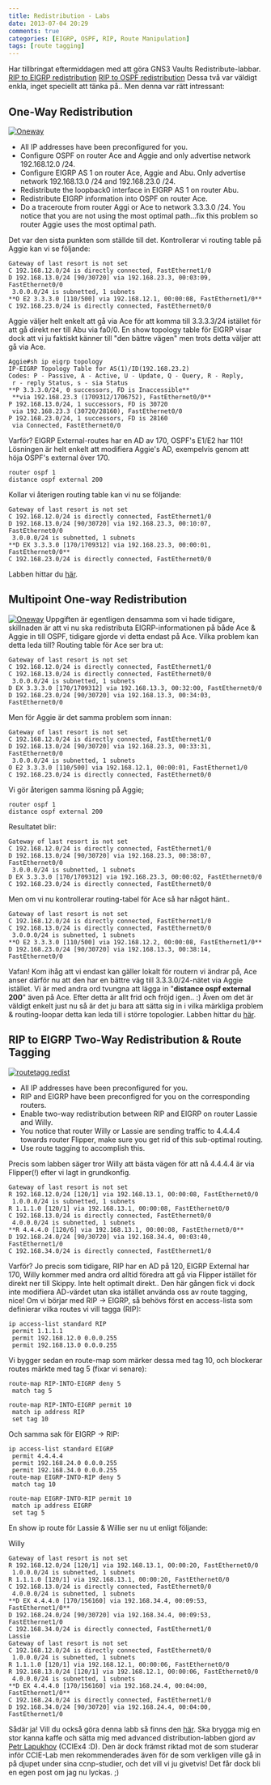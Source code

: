 ```yaml
---
title: Redistribution - Labs
date: 2013-07-04 20:29
comments: true
categories: [EIGRP, OSPF, RIP, Route Manipulation]
tags: [route tagging]
---
```

Har tillbringat eftermiddagen med att göra GNS3 Vaults Redistribute-labbar. [RIP to EIGRP redistribution](http://gns3vault.com/Redistribution/rip-to-eigrp-redistribution.html) [RIP to OSPF redistribution](http://gns3vault.com/Redistribution/rip-to-ospf-redistribution.html) Dessa två var väldigt enkla, inget speciellt att tänka på.. Men denna var rätt intressant:

One-Way Redistribution
----------------------

[![Oneway](/assets/images/2013/07/oneway.png)](/assets/images/2013/07/oneway.png)

*   All IP addresses have been preconfigured for you.
*   Configure OSPF on router Ace and Aggie and only advertise network 192.168.12.0 /24.
*   Configure EIGRP AS 1 on router Ace, Aggie and Abu. Only advertise network 192.168.13.0 /24 and 192.168.23.0 /24.
*   Redistribute the loopback0 interface in EIGRP AS 1 on router Abu.
*   Redistribute EIGRP information into OSPF on router Ace.
*   Do a traceroute from router Aggi or Ace to network 3.3.3.0 /24. You notice that you are not using the most optimal path...fix this problem so router Aggie uses the most optimal path.

Det var den sista punkten som ställde till det. Kontrollerar vi routing table på Aggie kan vi se följande:
```
Gateway of last resort is not set
C 192.168.12.0/24 is directly connected, FastEthernet1/0
D 192.168.13.0/24 [90/30720] via 192.168.23.3, 00:03:09, FastEthernet0/0
 3.0.0.0/24 is subnetted, 1 subnets
**O E2 3.3.3.0 [110/500] via 192.168.12.1, 00:00:08, FastEthernet1/0**
C 192.168.23.0/24 is directly connected, FastEthernet0/0
```
Aggie väljer helt enkelt att gå via Ace för att komma till 3.3.3.3/24 istället för att gå direkt ner till Abu via fa0/0. En show topology table för EIGRP visar dock att vi ju faktiskt känner till "den bättre vägen" men trots detta väljer att gå via Ace.
```
Aggie#sh ip eigrp topology 
IP-EIGRP Topology Table for AS(1)/ID(192.168.23.2)
Codes: P - Passive, A - Active, U - Update, Q - Query, R - Reply,
 r - reply Status, s - sia Status
**P 3.3.3.0/24, 0 successors, FD is Inaccessible**
 **via 192.168.23.3 (1709312/1706752), FastEthernet0/0**
P 192.168.13.0/24, 1 successors, FD is 30720
 via 192.168.23.3 (30720/28160), FastEthernet0/0
P 192.168.23.0/24, 1 successors, FD is 28160
 via Connected, FastEthernet0/0
```
Varför? EIGRP External-routes har en AD av 170, OSPF's E1/E2 har 110! Lösningen är helt enkelt att modifiera Aggie's AD, exempelvis genom att höja OSPF's external över 170.
```
router ospf 1
distance ospf external 200
```
Kollar vi återigen routing table kan vi nu se följande:
```
Gateway of last resort is not set
C 192.168.12.0/24 is directly connected, FastEthernet1/0
D 192.168.13.0/24 [90/30720] via 192.168.23.3, 00:10:07, FastEthernet0/0
 3.0.0.0/24 is subnetted, 1 subnets
**D EX 3.3.3.0 [170/1709312] via 192.168.23.3, 00:00:01, FastEthernet0/0**
C 192.168.23.0/24 is directly connected, FastEthernet0/0
```
Labben hittar du [här](http://gns3vault.com/Redistribution/multipoint-one-way-redistribution.html).

Multipoint One-way Redistribution
---------------------------------

[![Oneway](/assets/images/2013/07/oneway.png)](/assets/images/2013/07/oneway.png) 
Uppgiften är egentligen densamma som vi hade tidigare, skillnaden är att vi nu ska redistributa EIGRP-informationen på både Ace & Aggie in till OSPF, tidigare gjorde vi detta endast på Ace. Vilka problem kan detta leda till? Routing table för Ace ser bra ut:
```
Gateway of last resort is not set
C 192.168.12.0/24 is directly connected, FastEthernet1/0
C 192.168.13.0/24 is directly connected, FastEthernet0/0
 3.0.0.0/24 is subnetted, 1 subnets
D EX 3.3.3.0 [170/1709312] via 192.168.13.3, 00:32:00, FastEthernet0/0
D 192.168.23.0/24 [90/30720] via 192.168.13.3, 00:34:03, FastEthernet0/0
```
Men för Aggie är det samma problem som innan:
```
Gateway of last resort is not set
C 192.168.12.0/24 is directly connected, FastEthernet1/0
D 192.168.13.0/24 [90/30720] via 192.168.23.3, 00:33:31, FastEthernet0/0
 3.0.0.0/24 is subnetted, 1 subnets
O E2 3.3.3.0 [110/500] via 192.168.12.1, 00:00:01, FastEthernet1/0
C 192.168.23.0/24 is directly connected, FastEthernet0/0
```
Vi gör återigen samma lösning på Aggie;
```
router ospf 1
distance ospf external 200
```
Resultatet blir:
```
Gateway of last resort is not set
C 192.168.12.0/24 is directly connected, FastEthernet1/0
D 192.168.13.0/24 [90/30720] via 192.168.23.3, 00:38:07, FastEthernet0/0
 3.0.0.0/24 is subnetted, 1 subnets
D EX 3.3.3.0 [170/1709312] via 192.168.23.3, 00:00:02, FastEthernet0/0
C 192.168.23.0/24 is directly connected, FastEthernet0/0
```
Men om vi nu kontrollerar routing-tabel för Ace så har något hänt..
```
Gateway of last resort is not set
C 192.168.12.0/24 is directly connected, FastEthernet1/0
C 192.168.13.0/24 is directly connected, FastEthernet0/0
 3.0.0.0/24 is subnetted, 1 subnets
**O E2 3.3.3.0 [110/500] via 192.168.12.2, 00:00:08, FastEthernet1/0**
D 192.168.23.0/24 [90/30720] via 192.168.13.3, 00:38:14, FastEthernet0/0
```

Vafan! Kom ihåg att vi endast kan gäller lokalt för routern vi ändrar på, Ace anser därför nu att den har en bättre väg till 3.3.3.0/24-nätet via Aggie istället. Vi är med andra ord tvungna att lägga in "**distance ospf external 200**" även på Ace. Efter detta är allt frid och fröjd igen.. :) Även om det är väldigt enkelt just nu så är det ju bara att sätta sig in i vilka märkliga problem & routing-loopar detta kan leda till i större topologier. Labben hittar du [här](http://gns3vault.com/Redistribution/multipoint-one-way-redistribution-v15-239.html).

RIP to EIGRP Two-Way Redistribution & Route Tagging
---------------------------------------------------

[![routetagg redist](/assets/images/2013/07/routetagg-redist.png)](/assets/images/2013/07/routetagg-redist.png)

*   All IP addresses have been preconfigured for you.
*   RIP and EIGRP have been preconfigred for you on the corresponding routers.
*   Enable two-way redistribution between RIP and EIGRP on router Lassie and Willy.
*   You notice that router Willy or Lassie are sending traffic to 4.4.4.4 towards router Flipper, make sure you get rid of this sub-optimal routing.
*   Use route tagging to accomplish this.

Precis som labben säger tror Willy att bästa vägen för att nå 4.4.4.4 är via Flipper(!) efter vi lagt in grundkonfig.
```
Gateway of last resort is not set
R 192.168.12.0/24 [120/1] via 192.168.13.1, 00:00:08, FastEthernet0/0
 1.0.0.0/24 is subnetted, 1 subnets
R 1.1.1.0 [120/1] via 192.168.13.1, 00:00:08, FastEthernet0/0
C 192.168.13.0/24 is directly connected, FastEthernet0/0
 4.0.0.0/24 is subnetted, 1 subnets
**R 4.4.4.0 [120/6] via 192.168.13.1, 00:00:08, FastEthernet0/0**
D 192.168.24.0/24 [90/30720] via 192.168.34.4, 00:03:40, FastEthernet1/0
C 192.168.34.0/24 is directly connected, FastEthernet1/0
```

Varför? Jo precis som tidigare, RIP har en AD på 120, EIGRP External har 170, Willy kommer med andra ord alltid föredra att gå via Flipper istället för direkt ner till Skippy. Inte helt optimalt direkt.. Den här gången fick vi dock inte modifiera AD-värdet utan ska istället använda oss av route tagging, nice! Om vi börjar med RIP -> EIGRP, så behövs först en access-lista som definierar vilka routes vi vill tagga (RIP):
```
ip access-list standard RIP
 permit 1.1.1.1
 permit 192.168.12.0 0.0.0.255
 permit 192.168.13.0 0.0.0.255
```
Vi bygger sedan en route-map som märker dessa med tag 10, och blockerar routes märkte med tag 5 (fixar vi senare):
```
route-map RIP-INTO-EIGRP deny 5
 match tag 5

route-map RIP-INTO-EIGRP permit 10
 match ip address RIP
 set tag 10
```
Och samma sak för EIGRP -> RIP:
```
ip access-list standard EIGRP
 permit 4.4.4.4
 permit 192.168.24.0 0.0.0.255
 permit 192.168.34.0 0.0.0.255
route-map EIGRP-INTO-RIP deny 5
 match tag 10

route-map EIGRP-INTO-RIP permit 10
 match ip address EIGRP
 set tag 5
```
En show ip route för Lassie & Willie ser nu ut enligt följande:

Willy
```
Gateway of last resort is not set
R 192.168.12.0/24 [120/1] via 192.168.13.1, 00:00:20, FastEthernet0/0
 1.0.0.0/24 is subnetted, 1 subnets
R 1.1.1.0 [120/1] via 192.168.13.1, 00:00:20, FastEthernet0/0
C 192.168.13.0/24 is directly connected, FastEthernet0/0
 4.0.0.0/24 is subnetted, 1 subnets
**D EX 4.4.4.0 [170/156160] via 192.168.34.4, 00:09:53, FastEthernet1/0**
D 192.168.24.0/24 [90/30720] via 192.168.34.4, 00:09:53, FastEthernet1/0
C 192.168.34.0/24 is directly connected, FastEthernet1/0
Lassie
Gateway of last resort is not set
C 192.168.12.0/24 is directly connected, FastEthernet0/0
 1.0.0.0/24 is subnetted, 1 subnets
R 1.1.1.0 [120/1] via 192.168.12.1, 00:00:06, FastEthernet0/0
R 192.168.13.0/24 [120/1] via 192.168.12.1, 00:00:06, FastEthernet0/0
 4.0.0.0/24 is subnetted, 1 subnets
**D EX 4.4.4.0 [170/156160] via 192.168.24.4, 00:04:00, FastEthernet1/0**
C 192.168.24.0/24 is directly connected, FastEthernet1/0
D 192.168.34.0/24 [90/30720] via 192.168.24.4, 00:04:00, FastEthernet1/0
```
Sådär ja! Vill du också göra denna labb så finns den [här](http://gns3vault.com/Redistribution/rip-eigrp-redistribution-route-tagging.html). Ska brygga mig en stor kanna kaffe och sätta mig med advanced distribution-labben gjord av [Petr Lapukhov](http://blog.ine.com/author/petr/) (CCIEx4 :D). Den är dock främst riktad mot de som studerar inför CCIE-Lab men rekommenderades även för de som verkligen ville gå in på djupet under sina ccnp-studier, och det vill vi ju givetvis! Det får dock bli en egen post om jag nu lyckas. ;)
